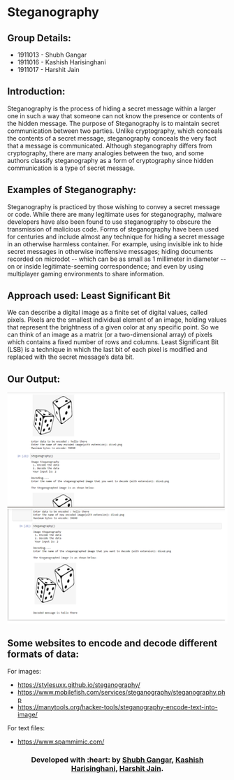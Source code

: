 # Steganography

## Group Details:
* 1911013 - Shubh Gangar
* 1911016 - Kashish Harisinghani
* 1911017 - Harshit Jain

## Introduction:
Steganography is the process of hiding a secret message within a larger one in such a way that someone can not know the presence or contents of the hidden message. The purpose of Steganography is to maintain secret communication between two parties. Unlike cryptography, which conceals the contents of a secret message, steganography conceals the very fact that a message is communicated. Although steganography differs from cryptography, there are many analogies between the two, and some authors classify steganography as a form of cryptography since hidden communication is a type of secret message.

## Examples of Steganography:
Steganography is practiced by those wishing to convey a secret message or code. While there are many legitimate uses for steganography, malware developers have also been found to use steganography to obscure the transmission of malicious code.
Forms of steganography have been used for centuries and include almost any technique for hiding a secret message in an otherwise harmless container. For example, using invisible ink to hide secret messages in otherwise inoffensive messages; hiding documents recorded on microdot -- which can be as small as 1 millimeter in diameter -- on or inside legitimate-seeming correspondence; and even by using multiplayer gaming environments to share information.

## Approach used: Least Significant Bit 
We can describe a digital image as a finite set of digital values, called pixels. Pixels are the smallest individual element of an image, holding values that represent the brightness of a given color at any specific point. So we can think of an image as a matrix (or a two-dimensional array) of pixels which contains a fixed number of rows and columns.
Least Significant Bit (LSB) is a technique in which the last bit of each pixel is modified and replaced with the secret message’s data bit.

## Our Output:
<img src="https://github.com/kashish1211/Steganography/blob/master/images/ss6.png" >
<img src="https://github.com/kashish1211/Steganography/blob/master/images/ss7.png" >

## Some websites to encode and decode different formats of data:
For images: 
* https://stylesuxx.github.io/steganography/
* https://www.mobilefish.com/services/steganography/steganography.php
* https://manytools.org/hacker-tools/steganography-encode-text-into-image/

For text files:
* https://www.spammimic.com/


<h3 align="center"><b>Developed with :heart: by <a href="https://github.com/shubh1605">Shubh Gangar</a>, <a href="https://github.com/kashish1211">Kashish Harisinghani</a>, <a href="https://github.com/HarshitJain28">Harshit Jain</a>.</b></h1>
